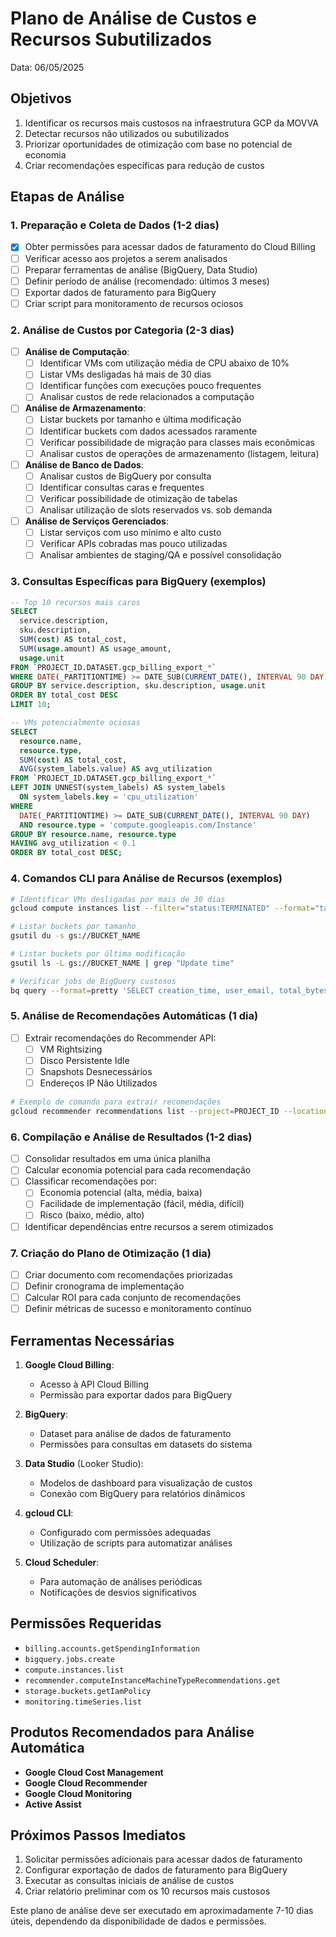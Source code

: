 # Plano de Análise de Custos e Recursos Subutilizados

Data: 06/05/2025

## Objetivos

1. Identificar os recursos mais custosos na infraestrutura GCP da MOVVA
2. Detectar recursos não utilizados ou subutilizados
3. Priorizar oportunidades de otimização com base no potencial de economia
4. Criar recomendações específicas para redução de custos

## Etapas de Análise

### 1. Preparação e Coleta de Dados (1-2 dias)

- [x] Obter permissões para acessar dados de faturamento do Cloud Billing
- [ ] Verificar acesso aos projetos a serem analisados
- [ ] Preparar ferramentas de análise (BigQuery, Data Studio)
- [ ] Definir período de análise (recomendado: últimos 3 meses)
- [ ] Exportar dados de faturamento para BigQuery
- [ ] Criar script para monitoramento de recursos ociosos

### 2. Análise de Custos por Categoria (2-3 dias)

- [ ] **Análise de Computação**:
  - [ ] Identificar VMs com utilização média de CPU abaixo de 10%
  - [ ] Listar VMs desligadas há mais de 30 dias
  - [ ] Identificar funções com execuções pouco frequentes
  - [ ] Analisar custos de rede relacionados a computação

- [ ] **Análise de Armazenamento**:
  - [ ] Listar buckets por tamanho e última modificação
  - [ ] Identificar buckets com dados acessados raramente
  - [ ] Verificar possibilidade de migração para classes mais econômicas
  - [ ] Analisar custos de operações de armazenamento (listagem, leitura)

- [ ] **Análise de Banco de Dados**:
  - [ ] Analisar custos de BigQuery por consulta
  - [ ] Identificar consultas caras e frequentes
  - [ ] Verificar possibilidade de otimização de tabelas
  - [ ] Analisar utilização de slots reservados vs. sob demanda

- [ ] **Análise de Serviços Gerenciados**:
  - [ ] Listar serviços com uso mínimo e alto custo
  - [ ] Verificar APIs cobradas mas pouco utilizadas
  - [ ] Analisar ambientes de staging/QA e possível consolidação

### 3. Consultas Específicas para BigQuery (exemplos)

```sql
-- Top 10 recursos mais caros
SELECT 
  service.description,
  sku.description,
  SUM(cost) AS total_cost,
  SUM(usage.amount) AS usage_amount,
  usage.unit
FROM `PROJECT_ID.DATASET.gcp_billing_export_*`
WHERE DATE(_PARTITIONTIME) >= DATE_SUB(CURRENT_DATE(), INTERVAL 90 DAY)
GROUP BY service.description, sku.description, usage.unit
ORDER BY total_cost DESC
LIMIT 10;

-- VMs potencialmente ociosas
SELECT 
  resource.name,
  resource.type,
  SUM(cost) AS total_cost,
  AVG(system_labels.value) AS avg_utilization
FROM `PROJECT_ID.DATASET.gcp_billing_export_*`
LEFT JOIN UNNEST(system_labels) AS system_labels
  ON system_labels.key = 'cpu_utilization'
WHERE 
  DATE(_PARTITIONTIME) >= DATE_SUB(CURRENT_DATE(), INTERVAL 90 DAY) 
  AND resource.type = 'compute.googleapis.com/Instance'
GROUP BY resource.name, resource.type
HAVING avg_utilization < 0.1
ORDER BY total_cost DESC;
```

### 4. Comandos CLI para Análise de Recursos (exemplos)

```bash
# Identificar VMs desligadas por mais de 30 dias
gcloud compute instances list --filter="status:TERMINATED" --format="table(name, zone, status, lastStartTimestamp)"

# Listar buckets por tamanho
gsutil du -s gs://BUCKET_NAME

# Listar buckets por última modificação
gsutil ls -L gs://BUCKET_NAME | grep "Update time"

# Verificar jobs de BigQuery custosos
bq query --format=pretty 'SELECT creation_time, user_email, total_bytes_processed, query FROM `region-us.INFORMATION_SCHEMA.JOBS` WHERE total_bytes_processed > 1000000000 ORDER BY total_bytes_processed DESC LIMIT 10'
```

### 5. Análise de Recomendações Automáticas (1 dia)

- [ ] Extrair recomendações do Recommender API:
  - [ ] VM Rightsizing
  - [ ] Disco Persistente Idle
  - [ ] Snapshots Desnecessários
  - [ ] Endereços IP Não Utilizados

```bash
# Exemplo de comando para extrair recomendações
gcloud recommender recommendations list --project=PROJECT_ID --location=LOCATION --recommender=google.compute.instance.MachineTypeRecommender
```

### 6. Compilação e Análise de Resultados (1-2 dias)

- [ ] Consolidar resultados em uma única planilha
- [ ] Calcular economia potencial para cada recomendação
- [ ] Classificar recomendações por:
  - [ ] Economia potencial (alta, média, baixa)
  - [ ] Facilidade de implementação (fácil, média, difícil)
  - [ ] Risco (baixo, médio, alto)
- [ ] Identificar dependências entre recursos a serem otimizados

### 7. Criação do Plano de Otimização (1 dia)

- [ ] Criar documento com recomendações priorizadas
- [ ] Definir cronograma de implementação
- [ ] Calcular ROI para cada conjunto de recomendações
- [ ] Definir métricas de sucesso e monitoramento contínuo

## Ferramentas Necessárias

1. **Google Cloud Billing**:
   - Acesso à API Cloud Billing
   - Permissão para exportar dados para BigQuery

2. **BigQuery**:
   - Dataset para análise de dados de faturamento
   - Permissões para consultas em datasets do sistema

3. **Data Studio** (Looker Studio):
   - Modelos de dashboard para visualização de custos
   - Conexão com BigQuery para relatórios dinâmicos

4. **gcloud CLI**:
   - Configurado com permissões adequadas
   - Utilização de scripts para automatizar análises

5. **Cloud Scheduler**:
   - Para automação de análises periódicas
   - Notificações de desvios significativos

## Permissões Requeridas

- `billing.accounts.getSpendingInformation`
- `bigquery.jobs.create`
- `compute.instances.list`
- `recommender.computeInstanceMachineTypeRecommendations.get`
- `storage.buckets.getIamPolicy`
- `monitoring.timeSeries.list`

## Produtos Recomendados para Análise Automática

- **Google Cloud Cost Management**
- **Google Cloud Recommender**
- **Google Cloud Monitoring**
- **Active Assist**

## Próximos Passos Imediatos

1. Solicitar permissões adicionais para acessar dados de faturamento
2. Configurar exportação de dados de faturamento para BigQuery
3. Executar as consultas iniciais de análise de custos
4. Criar relatório preliminar com os 10 recursos mais custosos

Este plano de análise deve ser executado em aproximadamente 7-10 dias úteis, dependendo da disponibilidade de dados e permissões.
